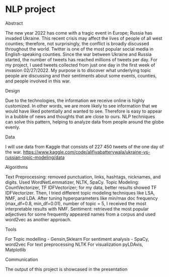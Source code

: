 # NLP project

Abstract 

The new year 2022 has come with a tragic event in Europe; Russia has invaded Ukraine. This recent crisis may affect the lives of people of all west counties; therefore, not surprisingly, the conflict is broadly discussed throughout the world. Twitter is one of the most popular social media in English-speaking counties. Since the war between Ukraine and Russia started, the number of tweets has reached millions of tweets per day. For my project, I used tweets collected from just one day in the first week of invasion 02/27/2022. My purpose is to discover what underlying topic people are discussing and their sentiments about some events, counties, and people involved in this war.

Design

Due to the technologies, the information we receive online is highly customized. In other words, we are more likely to see information that we would have liked potentially and wanted to see. Therefore is easy to appear in a bubble of news and thoughts that are close to ours. NLP techniques can solve this pattern, helping to analyze data from people around the globe evenly. 

Data

I will use data from Kaggle that consists of 227 450 tweets of the one day of the war.
https://www.kaggle.com/code/alifiyabatterywala/ukraine-vs-russian-topic-modeling/data

Algorithms

Text Preprocessing: removed punctuation, links, hashtags, nicknames, and digits. Used WordNetLemmatizer, NLTK, SpaCy.
Topic Modeling: CountVectorizer, TF IDFVectorizer; for my data, better results showed TF IDFVectorizer. Then, I tried different topic modeling techniques like LSA, NMF, and LDA. After tuning hyperparameters like min/max doc frequency (max_df=0.8, min_df=0.01), number of topic = 5, I received the most interpretable results with NMF.
Sentiment: retrieved the most popular adjectives for some frequently appeared names from a corpus and used word2vec as another approach. 
  
Tools

For Topic modelling - Gensin,Sklearn
For sentiment analysis - SpaCy, word2vec
For text preprocessing NLTK
For visualization pyLDAvis, Matplotlib

Communication

The output of this project is showcased in the presentation


